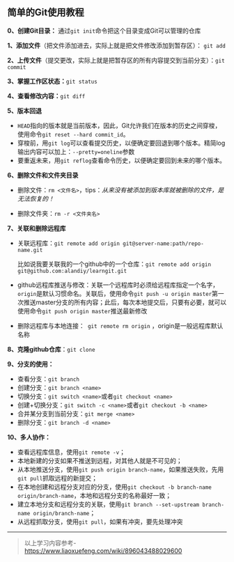 ## 简单的Git使用教程

**0、创建Git目录：** 通过`git init`命令把这个目录变成Git可以管理的仓库

**1、添加文件**（把文件添加进去，实际上就是把文件修改添加到暂存区）： `git add`

**2、上传文件**（提交更改，实际上就是把暂存区的所有内容提交到当前分支）：`git commit`

**3、掌握工作区状态：**`git status`

**4、查看修改内容：**`git diff`

**5、版本回退**

- `HEAD`指向的版本就是当前版本，因此，Git允许我们在版本的历史之间穿梭，使用命令`git reset --hard commit_id`。
- 穿梭前，用`git log`可以查看提交历史，以便确定要回退到哪个版本。精简log输出内容可以加上：`--pretty=oneline`参数
- 要重返未来，用`git reflog`查看命令历史，以便确定要回到未来的哪个版本。

**6、删除文件和文件夹目录**

- 删除文件：`rm <文件名>`，tips：*从来没有被添加到版本库就被删除的文件，是无法恢复的！*

- 删除文件夹：`rm -r <文件夹名>`

**7、关联和删除远程库**

 - 关联远程库：`git remote add origin git@server-name:path/repo-name.git`

   比如说我要关联我的一个github中的一个仓库：`git remote add origin git@github.com:alandiy/learngit.git`

- github远程库推送与修改：关联一个远程库时必须给远程库指定一个名字，`origin`是默认习惯命名。关联后，使用命令`git push -u origin master`第一次推送master分支的所有内容；此后，每次本地提交后，只要有必要，就可以使用命令`git push origin master`推送最新修改

- 删除远程库与本地连接：` git remote rm origin` ，origin是一般远程库默认名称

**8、克隆github仓库**：`git clone`

**9、分支的使用：**

- 查看分支：`git branch`
- 创建分支：`git branch <name>`
- 切换分支：`git switch <name>`或者`git checkout <name>`
- 创建+切换分支：`git switch -c <name>`或者`git checkout -b <name>`
- 合并某分支到当前分支：`git merge <name>`
- 删除分支：`git branch -d <name>`

**10、多人协作：**

- 查看远程库信息，使用`git remote -v`；
- 本地新建的分支如果不推送到远程，对其他人就是不可见的；
- 从本地推送分支，使用`git push origin branch-name`，如果推送失败，先用`git pull`抓取远程的新提交；
- 在本地创建和远程分支对应的分支，使用`git checkout -b branch-name origin/branch-name`，本地和远程分支的名称最好一致；
- 建立本地分支和远程分支的关联，使用`git branch --set-upstream branch-name origin/branch-name`；
- 从远程抓取分支，使用`git pull`，如果有冲突，要先处理冲突



---

> 以上学习内容参考-https://www.liaoxuefeng.com/wiki/896043488029600
